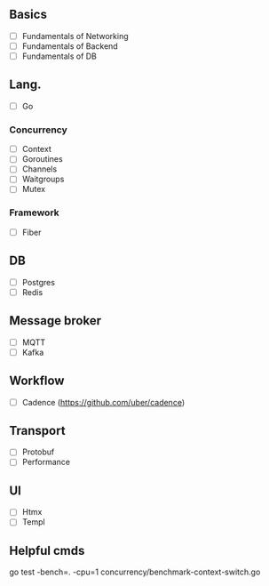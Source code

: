## Basics
- [ ] Fundamentals of Networking
- [ ] Fundamentals of Backend
- [ ] Fundamentals of DB 

## Lang.
- [ ] Go

### Concurrency
  - [ ] Context
  - [ ] Goroutines
  - [ ] Channels
  - [ ] Waitgroups
  - [ ] Mutex

### Framework
- [ ] Fiber

## DB
- [ ] Postgres
- [ ] Redis

## Message broker
- [ ] MQTT
- [ ] Kafka

## Workflow 
- [ ] Cadence (https://github.com/uber/cadence)

## Transport
- [ ] Protobuf
- [ ] Performance

## UI
- [ ] Htmx
- [ ] Templ

## Helpful cmds
go test -bench=. -cpu=1 concurrency/benchmark-context-switch.go